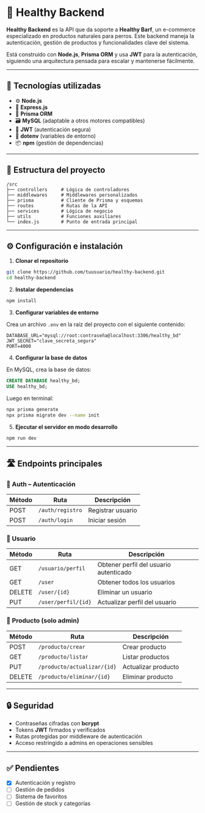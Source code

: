 
# 🐾 **Healthy Backend**

**Healthy Backend** es la API que da soporte a **Healthy Barf**, un e-commerce especializado en productos naturales para perros. Este backend maneja la autenticación, gestión de productos y funcionalidades clave del sistema.

Está construido con **Node.js**, **Prisma ORM** y usa **JWT** para la autenticación, siguiendo una arquitectura pensada para escalar y mantenerse fácilmente.

---

## 🚀 Tecnologías utilizadas

- ⚙️ **Node.js**
- 🧭 **Express.js**
- 🧬 **Prisma ORM**
- 🗃️ **MySQL** (adaptable a otros motores compatibles)
- 🔐 **JWT** (autenticación segura)
- 🧪 **dotenv** (variables de entorno)
- 📦 **npm** (gestión de dependencias)

---

## 📁 Estructura del proyecto

```
/src
├── controllers     # Lógica de controladores
├── middlewares     # Middlewares personalizados
├── prisma          # Cliente de Prisma y esquemas
├── routes          # Rutas de la API
├── services        # Lógica de negocio
├── utils           # Funciones auxiliares
└── index.js        # Punto de entrada principal
```

---

## ⚙️ Configuración e instalación

1. **Clonar el repositorio**

```bash
git clone https://github.com/tuusuario/healthy-backend.git
cd healthy-backend
```

2. **Instalar dependencias**

```bash
npm install
```

3. **Configurar variables de entorno**

Crea un archivo `.env` en la raíz del proyecto con el siguiente contenido:

```env
DATABASE_URL="mysql://root:contraseña@localhost:3306/healthy_bd"
JWT_SECRET="clave_secreta_segura"
PORT=4000
```

4. **Configurar la base de datos**

En MySQL, crea la base de datos:

```sql
CREATE DATABASE healthy_bd;
USE healthy_bd;
```

Luego en terminal:

```bash
npx prisma generate
npx prisma migrate dev --name init
```

5. **Ejecutar el servidor en modo desarrollo**

```bash
npm run dev
```

---

## 🛣️ Endpoints principales

### 🔐 Auth – Autenticación

| Método | Ruta              | Descripción           |
|--------|-------------------|-----------------------|
| POST   | `/auth/registro`  | Registrar usuario     |
| POST   | `/auth/login`     | Iniciar sesión        |

### 👤 Usuario

| Método | Ruta               | Descripción                            |
|--------|--------------------|----------------------------------------|
| GET    | `/usuario/perfil`  | Obtener perfil del usuario autenticado |
| GET    | `/user`            | Obtener todos los usuarios             |
| DELETE | `/user/{id}`       | Eliminar un usuario                    |
| PUT    | `/user/perfil/{id}`     | Actualizar perfil del usuario          |

### 🛒 Producto (solo admin)

| Método | Ruta                            | Descripción          |
|--------|----------------------------------|----------------------|
| POST   | `/producto/crear`               | Crear producto       |
| GET    | `/producto/listar`              | Listar productos     |
| PUT    | `/producto/actualizar/{id}`     | Actualizar producto  |
| DELETE | `/producto/eliminar/{id}`       | Eliminar producto    |

---

## 🔒 Seguridad

- Contraseñas cifradas con **bcrypt**
- Tokens **JWT** firmados y verificados
- Rutas protegidas por middleware de autenticación
- Acceso restringido a admins en operaciones sensibles

---

## ✅ Pendientes

- [x] Autenticación y registro  
- [ ] Gestión de pedidos  
- [ ] Sistema de favoritos  
- [ ] Gestión de stock y categorías  
